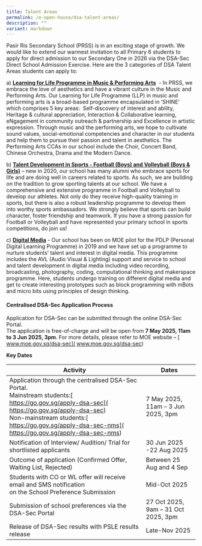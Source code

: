 ```yaml
---
title: Talent Areas
permalink: /e-open-house/dsa-talent-areas/
description: ""
variant: markdown
---
```

Pasir Ris Secondary School (PRSS) is in an exciting stage of growth. We would like to extend our warmest invitation to all Primary 6 students to apply for direct admission to our Secondary One in 2026 via the DSA-Sec Direct School Admission Exercise.&nbsp;Here are the 3 categories of DSA Talent Areas students can apply to:

a)&nbsp;**[Learning for Life Programme in Music &amp; Performing Arts](/useful-links/direct-school-admission-dsa/dsa-llp-in-music-and-performing-arts/)**&nbsp; - In PRSS, we embrace the love of aesthetics and have a vibrant culture in the Music and Performing Arts. Our Learning for Life Programme (LLP) in music and performing arts is a broad-based programme encapsulated in ‘SHINE’ which comprises 5 key areas:&nbsp; Self-discovery of interest and ability, Heritage &amp; cultural appreciation, Interaction &amp; Collaborative learning, eNgagement in community outreach &amp; partnership and Excellence in artistic expression. Through music and the performing arts, we hope to cultivate sound values, social-emotional competencies and character in our students and help them to pursue their passion and talent in aesthetics. The Performing Arts CCAs in our school include the Choir, Concert Band, Chinese Orchestra, Drama and the Modern Dance.&nbsp;

b)&nbsp;**[Talent Development in Sports - Football (Boys) and Volleyball (Boys &amp; Girls)](/useful-links/direct-school-admission-dsa/dsa-talent-development-in-sports/)**&nbsp;– new in 2020, our school has many alumni who embrace sports for life and are doing well in careers related to sports. As such, we are building on the tradition to grow sporting talents at our school. We have a comprehensive and extensive programme in Football and Volleyball to develop our athletes. Not only do they receive high-quality training in sports, but there is also a robust leadership programme to develop them into worthy sports ambassadors. We strongly believe that sports can build character, foster friendship and teamwork.&nbsp;If you have a strong passion for Football or Volleyball and have represented your primary school in sports competitions, do join us!

c)&nbsp;**[Digital Media](/useful-links/direct-school-admission-dsa/dsa-digital-media/)** - Our school has been on MOE pilot for the PDLP (Personal Digital Learning Programme) in 2019 and we have set up a programme to nurture students’ talent and interest in digital media. This programme includes the AVL (Audio Visual &amp; Lighting) support and service to school and talent development in digital media including video recording, broadcasting, photography, coding, computational thinking and makerspace programme. Here, students undergo training on different digital media and get to create interesting prototypes such as block programming with mBots and micro bits using principles of design thinking.

#### **Centralised DSA-Sec Application Process**

Application for DSA-Sec can be submitted through the online DSA-Sec Portal.<br> The application is free-of-charge and will be open from **7 May 2025, 11am to 3 Jun 2025, 3pm**. For more details, please refer to MOE website – [ www.moe.gov.sg/dsa-sec]( www.moe.gov.sg/dsa-sec)<br> 

**Key Dates**


| Activity | Dates |
| -------- | -------- |
| Application through the centralised DSA-Sec Portal. <br>Mainstream students:[ https://go.gov.sg/apply-dsa-sec]( https://go.gov.sg/apply-dsa-sec)<br> Non-mainstream students:[ https://go.gov.sg/apply-dsa-sec-nms]( https://go.gov.sg/apply-dsa-sec-nms) | 7 May 2025, 11am – 3 Jun 2025, 3pm     |
|Notification of Interview/ Audition/ Trial for shortlisted applicants|30 Jun 2025 -22 Aug 2025|
|Outcome of application (Confirmed Offer, Waiting List, Rejected)|Between 25 Aug and 4 Sep|
|Students with CO or WL offer will receive email and SMS notification<br> on the School Preference Submission|Mid-Oct 2025|
|Submission of school preferences via the DSA-Sec Portal|27 Oct 2025, 9am – 31 Oct 2025, 3pm|
|Release of DSA-Sec results with PSLE results release|Late-Nov 2025|